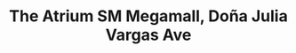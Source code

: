 ---
addr: " SM Megamall, Do\xF1a Julia Vargas Ave"
city: Mandaluyong
country: Philippines
description: "SM Megamall, Do\xF1a Julia Vargas Ave (EDSA) Mandaluyong City Lungsod
  ng Mandaluyong"
id: 4bf0c53970779521e3703e7c
lat: 14.58443979655552
lng: 121.05726360185116
title: "The Atrium SM Megamall, Do\xF1a Julia Vargas Ave"
venue: The Atrium
---